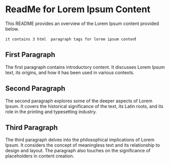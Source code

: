 
# ReadMe for Lorem Ipsum Content

This README provides an overview of the Lorem Ipsum content provided below.

`it contains 3 html  paragraph tags for lorem ipsum conten`t

## First Paragraph

The first paragraph contains introductory content. It discusses Lorem Ipsum text, its origins, and how it has been used in various contexts.

## Second Paragraph

The second paragraph explores some of the deeper aspects of Lorem Ipsum. It covers the historical significance of the text, its Latin roots, and its role in the printing and typesetting industry.

## Third Paragraph

The third paragraph delves into the philosophical implications of Lorem Ipsum. It considers the concept of meaningless text and its relationship to design and layout. The paragraph also touches on the significance of placeholders in content creation.